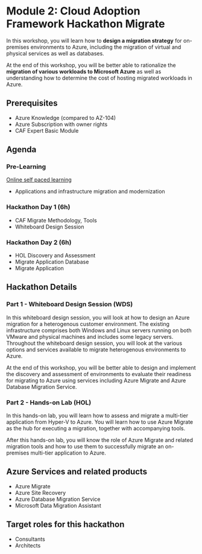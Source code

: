 # Module 2: Cloud Adoption Framework Hackathon Migrate

In this workshop, you will learn how to __design a migration strategy__ for on-premises environments to Azure, including the migration of virtual and physical services as well as databases.

At the end of this workshop, you will be better able to rationalize the __migration of various workloads to Microsoft Azure__ as well as understanding how to determine the cost of hosting migrated workloads in Azure.

## Prerequisites

- Azure Knowledge  (compared to AZ-104)
- Azure Subscription with owner rights
- CAF Expert Basic Module

## Agenda

### Pre-Learning

[Online self paced learning](https://docs.microsoft.com/en-us/learn/modules/app-and-infra-migration-and-modernization/)

- Applications and infrastructure migration and modernization

### Hackathon Day 1 (6h)

- CAF Migrate
  Methodology, Tools
- Whiteboard Design Session

### Hackathon Day 2 (6h)

- HOL
Discovery and Assessment
- Migrate Application Database
- Migrate Application

## Hackathon Details

### Part 1 - Whiteboard Design Session (WDS)

In this whiteboard design session, you will look at how to design an Azure migration for a heterogenous customer environment. The existing infrastructure comprises both Windows and Linux servers running on both VMware and physical machines and includes some legacy servers. Throughout the whiteboard design session, you will look at the various options and services available to migrate heterogenous environments to Azure.

At the end of this workshop, you will be better able to design and implement the discovery and assessment of environments to evaluate their readiness for migrating to Azure using services including Azure Migrate and Azure Database Migration Service.

### Part 2 - Hands-on Lab (HOL)

In this hands-on lab, you will learn how to assess and migrate a multi-tier application from Hyper-V to Azure. You will learn how to use Azure Migrate as the hub for executing a migration, together with accompanying tools.

After this hands-on lab, you will know the role of Azure Migrate and related migration tools and how to use them to successfully migrate an on-premises multi-tier application to Azure.

## Azure Services and related products

- Azure Migrate
- Azure Site Recovery
- Azure Database Migration Service
- Microsoft Data Migration Assistant

## Target roles for this hackathon

- Consultants
- Architects
